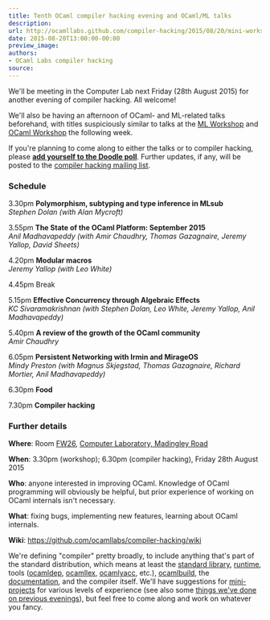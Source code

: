 ```yaml
---
title: Tenth OCaml compiler hacking evening and OCaml/ML talks
description:
url: http://ocamllabs.github.com/compiler-hacking/2015/08/20/mini-workshop
date: 2015-08-20T13:00:00-00:00
preview_image:
authors:
- OCaml Labs compiler hacking
source:
---
```


<p>We'll be meeting in the Computer Lab next Friday (28th August 2015) for another evening of compiler hacking.  All welcome!</p>

<p>We'll also be having an afternoon of OCaml- and ML-related talks beforehand, with titles suspiciously similar to talks at the <a href="http://www.mlworkshop.org/ml2015/">ML Workshop</a> and <a href="https://ocaml.org/meetings/ocaml/2015/">OCaml Workshop</a> the following week.</p>

<p>If you're planning to come along to either the talks or to compiler hacking, please <strong><a href="http://doodle.com/82arpxipidgqbvwi">add yourself to the Doodle poll</a></strong>.  Further updates, if any, will be posted to the <a href="http://lists.ocaml.org/listinfo/cam-compiler-hacking">compiler hacking mailing list</a>.</p>

<h3>Schedule</h3>

<p>3.30pm <strong>Polymorphism, subtyping and type inference in MLsub</strong><br/>
<em>Stephen Dolan (with Alan Mycroft)</em></p>

<p>3.55pm <strong>The State of the OCaml Platform: September 2015</strong><br/>
<em>Anil Madhavapeddy (with Amir Chaudhry, Thomas Gazagnaire, Jeremy Yallop, David Sheets)</em></p>

<p>4.20pm <strong>Modular macros</strong><br/>
<em>Jeremy Yallop (with Leo White)</em></p>

<p>4.45pm Break</p>

<p>5.15pm <strong>Effective Concurrency through Algebraic Effects</strong><br/>
<em>KC Sivaramakrishnan (with Stephen Dolan, Leo White, Jeremy Yallop, Anil Madhavapeddy)</em></p>

<p>5.40pm <strong>A review of the growth of the OCaml community</strong><br/>
<em>Amir Chaudhry</em></p>

<p>6.05pm <strong>Persistent Networking with Irmin and MirageOS</strong><br/>
<em>Mindy Preston (with Magnus Skjegstad, Thomas Gazagnaire, Richard Mortier, Anil Madhavapeddy)</em></p>

<p>6.30pm <strong>Food</strong></p>

<p>7.30pm <strong>Compiler hacking</strong></p>

<h3>Further details</h3>

<p><strong>Where</strong>: Room <a href="http://www.cl.cam.ac.uk/research/dtg/openroommap/static/?s=FW26&amp;labels=1">FW26</a>, <a href="http://www.cl.cam.ac.uk/directions/">Computer Laboratory, Madingley Road</a></p>

<p><strong>When</strong>: 3.30pm (workshop); 6.30pm (compiler hacking), Friday 28th August 2015</p>

<p><strong>Who</strong>: anyone interested in improving OCaml. Knowledge of OCaml programming will obviously be helpful, but prior experience of working on OCaml internals isn't necessary.</p>

<p><strong>What</strong>: fixing bugs, implementing new features, learning about OCaml internals.</p>

<p><strong>Wiki</strong>: <a href="https://github.com/ocamllabs/compiler-hacking/wiki">https://github.com/ocamllabs/compiler-hacking/wiki</a></p>

<p>We're defining &quot;compiler&quot; pretty broadly, to include anything that's part of the standard distribution, which means at least the <a href="http://caml.inria.fr/pub/docs/manual-ocaml-4.01/libref/index.html">standard library</a>, <a href="http://caml.inria.fr/pub/docs/manual-ocaml-4.00/manual024.html">runtime</a>, tools (<a href="http://caml.inria.fr/pub/docs/manual-ocaml-4.01/depend.html">ocamldep</a>, <a href="http://caml.inria.fr/pub/docs/manual-ocaml-4.00/manual026.html#toc105">ocamllex</a>, <a href="http://caml.inria.fr/pub/docs/manual-ocaml-4.00/manual026.html#toc107">ocamlyacc</a>, etc.), <a href="http://caml.inria.fr/pub/docs/manual-ocaml-4.00/manual032.html">ocamlbuild</a>, the <a href="http://caml.inria.fr/resources/doc/index.en.html">documentation</a>, and the compiler itself. We'll have suggestions for <a href="https://github.com/ocamllabs/compiler-hacking/wiki/Things-to-work-on">mini-projects</a> for various levels of experience (see also some <a href="https://github.com/ocamllabs/compiler-hacking/wiki/Things-previously-worked-on">things we've done on previous evenings</a>), but feel free to come along and work on whatever you fancy.</p>

